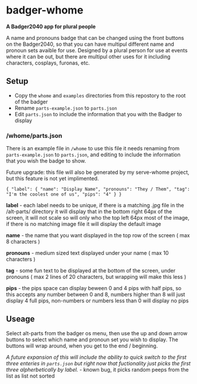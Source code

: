 # badger-whome
**A Badger2040 app for plural people**

A name and pronouns badge that can be changed using the front buttons on the Badger2040, so that you can have multipul different name and pronoun sets avaible for use. Designed by a plural person for use at events where it can be out, but there are multipul other uses for it including characters, cosplays, furonas, etc.

## Setup

- Copy the `whome` and `examples` directories from this repostory to the root of the badger
- Rename `parts-example.json` to `parts.json` 
- Edit `parts.json` to include the information that you with the Badger to display

### /whome/parts.json

There is an example file in `/whome` to use this file it needs renaming from `parts-example.json` to `parts.json`, and editing to include the information that you wish the badge to show.

Future upgrade: this file will also be generated by my serve-whome project, but this feature is not yet implimented.

``{
    "label": {
        "name": "Display Name",
        "pronouns": "They / Them",
        "tag": "I'm the coolest one of us",
        "pips": "4"
    }
}`` 

**label** - each label needs to be unique, if there is a matching .jpg file in the /alt-parts/ directory it will display that in the bottom right 64px of the screen, it will not scale so will only who the top left 64px most of the image, if there is no matching image file it will display the default image

**name** - the name that you want displayed in the top row of the screen ( max 8 characters )

**pronouns** - medium sized text displayed under your name ( max 10 characters )

**tag** - some fun text to be displayed at the bottom of the screen, under pronouns ( max 2 lines of 20 characters, but wrapping will make this less )

**pips** - the pips space can display beween 0 and 4 pips with half pips, so this accepts any number between 0 and 8, numbers higher than 8 will just display 4 full pips, non-numbers or numbers less than 0 will display no pips 

## Useage

Select alt-parts from the badger os menu, then use the up and down arrow buttons to select which name and pronoun set you wish to display. The buttons will wrap around, when you get to the end / beginning.

*A future expansion of this will include the ability to quick switch to the first three enteries in `parts.json` but right now that fuctionality just picks the first three alpherbetically by label.* - known bug, it picks random peeps from the list as list not sorted